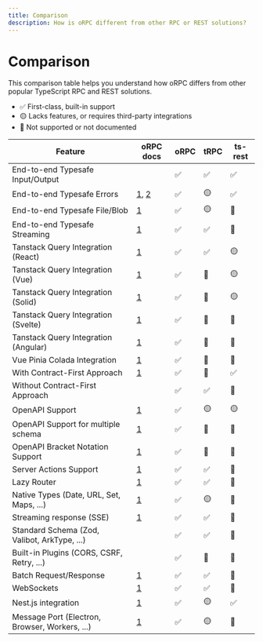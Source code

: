 ```yaml
---
title: Comparison
description: How is oRPC different from other RPC or REST solutions?
---
```


# Comparison

This comparison table helps you understand how oRPC differs from other popular TypeScript RPC and REST solutions.

- ✅ First-class, built-in support
- 🟡 Lacks features, or requires third-party integrations
- 🛑 Not supported or not documented

| Feature                                        | oRPC docs                                                                                    | oRPC | tRPC | ts-rest |
| ---------------------------------------------- | -------------------------------------------------------------------------------------------- | ---- | ---- | ------- |
| End-to-end Typesafe Input/Output               |                                                                                              | ✅   | ✅   | ✅      |
| End-to-end Typesafe Errors                     | [1](/docs/client/error-handling), [2](/docs/error-handling#type%E2%80%90safe-error-handling) | ✅   | 🟡   | ✅      |
| End-to-end Typesafe File/Blob                  | [1](/docs/file-upload-download)                                                              | ✅   | 🟡   | 🛑      |
| End-to-end Typesafe Streaming                  | [1](/docs/event-iterator)                                                                    | ✅   | ✅   | 🛑      |
| Tanstack Query Integration (React)             | [1](/docs/integrations/tanstack-query)                                                       | ✅   | ✅   | 🟡      |
| Tanstack Query Integration (Vue)               | [1](/docs/integrations/tanstack-query)                                                       | ✅   | 🛑   | 🟡      |
| Tanstack Query Integration (Solid)             | [1](/docs/integrations/tanstack-query)                                                       | ✅   | 🛑   | 🟡      |
| Tanstack Query Integration (Svelte)            | [1](/docs/integrations/tanstack-query)                                                       | ✅   | 🛑   | 🛑      |
| Tanstack Query Integration (Angular)           | [1](/docs/integrations/tanstack-query)                                                       | ✅   | 🛑   | 🛑      |
| Vue Pinia Colada Integration                   | [1](/docs/integrations/pinia-colada)                                                         | ✅   | 🛑   | 🛑      |
| With Contract-First Approach                   | [1](/docs/contract-first/define-contract)                                                    | ✅   | 🛑   | ✅      |
| Without Contract-First Approach                |                                                                                              | ✅   | ✅   | 🛑      |
| OpenAPI Support                                | [1](/docs/openapi/openapi-handler)                                                           | ✅   | 🟡   | 🟡      |
| OpenAPI Support for multiple schema            | [1](/docs/openapi/openapi-handler)                                                           | ✅   | 🛑   | 🛑      |
| OpenAPI Bracket Notation Support               | [1](/docs/openapi/bracket-notation)                                                          | ✅   | 🛑   | 🛑      |
| Server Actions Support                         | [1](/docs/server-action)                                                                     | ✅   | ✅   | 🛑      |
| Lazy Router                                    | [1](/docs/router#lazy-router)                                                                | ✅   | ✅   | 🛑      |
| Native Types (Date, URL, Set, Maps, ...)       | [1](/docs/rpc-handler#supported-data-types)                                                  | ✅   | 🟡   | 🛑      |
| Streaming response (SSE)                       | [1](/docs/event-iterator)                                                                    | ✅   | ✅   | 🛑      |
| Standard Schema (Zod, Valibot, ArkType, ...)   |                                                                                              | ✅   | ✅   | 🛑      |
| Built-in Plugins (CORS, CSRF, Retry, ...)      |                                                                                              | ✅   | 🛑   | 🛑      |
| Batch Request/Response                         | [1](/docs/plugins/batch-request-response)                                                    | ✅   | ✅   | 🛑      |
| WebSockets                                     | [1](/docs/adapters/websocket)                                                                | ✅   | ✅   | 🛑      |
| Nest.js integration                            | [1](/docs/openapi/integrations/implement-contract-in-nest)                                   | ✅   | 🟡   | ✅      |
| Message Port (Electron, Browser, Workers, ...) | [1](/docs/adapters/message-port)                                                             | ✅   | 🟡   | 🛑      |
